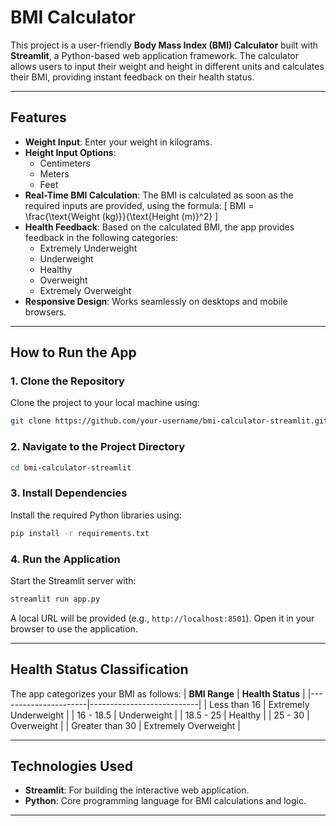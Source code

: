 # **BMI Calculator**

This project is a user-friendly **Body Mass Index (BMI) Calculator** built with **Streamlit**, a Python-based web application framework. The calculator allows users to input their weight and height in different units and calculates their BMI, providing instant feedback on their health status.

---

## **Features**
- **Weight Input**: Enter your weight in kilograms.
- **Height Input Options**: 
  - Centimeters
  - Meters
  - Feet
- **Real-Time BMI Calculation**: The BMI is calculated as soon as the required inputs are provided, using the formula:
  \[
  BMI = \frac{\text{Weight (kg)}}{\text{Height (m)}^2}
  \]
- **Health Feedback**: Based on the calculated BMI, the app provides feedback in the following categories:
  - Extremely Underweight
  - Underweight
  - Healthy
  - Overweight
  - Extremely Overweight
- **Responsive Design**: Works seamlessly on desktops and mobile browsers.

---

## **How to Run the App**

### **1. Clone the Repository**
Clone the project to your local machine using:
```bash
git clone https://github.com/your-username/bmi-calculator-streamlit.git
```

### **2. Navigate to the Project Directory**
```bash
cd bmi-calculator-streamlit
```

### **3. Install Dependencies**
Install the required Python libraries using:
```bash
pip install -r requirements.txt
```

### **4. Run the Application**
Start the Streamlit server with:
```bash
streamlit run app.py
```
A local URL will be provided (e.g., `http://localhost:8501`). Open it in your browser to use the application.

---

## **Health Status Classification**
The app categorizes your BMI as follows:
| **BMI Range**       | **Health Status**         |
|----------------------|---------------------------|
| Less than 16         | Extremely Underweight     |
| 16 - 18.5            | Underweight              |
| 18.5 - 25            | Healthy                  |
| 25 - 30             | Overweight               |
| Greater than 30      | Extremely Overweight     |

---

## **Technologies Used**
- **Streamlit**: For building the interactive web application.
- **Python**: Core programming language for BMI calculations and logic.
  
---

